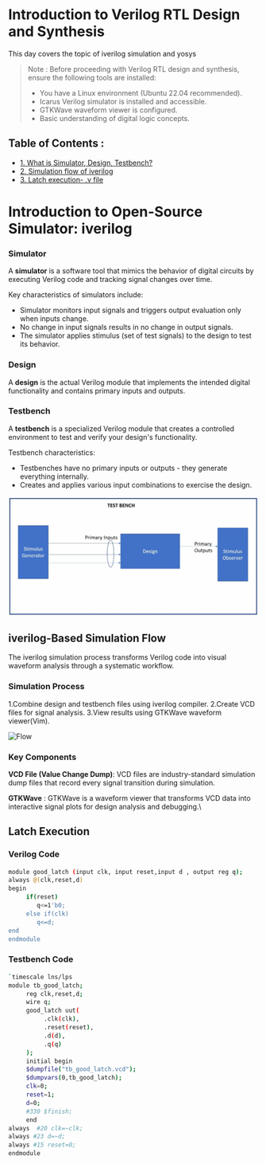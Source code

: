 # Introduction to Verilog RTL Design and Synthesis

This day covers the topic of iverilog simulation and yosys 

>Note :
>Before proceeding with Verilog RTL design and synthesis, ensure the following tools are installed:
>- You have a Linux environment (Ubuntu 22.04 recommended).
>- Icarus Verilog simulator is installed and accessible.
>- GTKWave waveform viewer is configured.
>- Basic understanding of digital logic concepts.

## Table of Contents :
- [1. What is Simulator, Design, Testbench?](#introduction-to-open-source-simulator-iverilog)
- [2. Simulation flow of iverilog](#iverilog-based-simulation-flow)
- [3. Latch execution- .v file](#latch-execution)

# Introduction to Open-Source Simulator: iverilog

### Simulator

A **simulator** is a software tool that mimics the behavior of digital circuits by executing Verilog code and tracking signal changes over time.

Key characteristics of simulators include:

- Simulator monitors input signals and triggers output evaluation only when inputs change.
- No change in input signals results in no change in output signals.
- The simulator applies stimulus (set of test signals) to the design to test its behavior.

### Design

A **design** is the actual Verilog module that implements the intended digital functionality and contains primary inputs and outputs.

### Testbench

A **testbench** is a specialized Verilog module that creates a controlled environment to test and verify your design's functionality.

Testbench characteristics:

- Testbenches have no primary inputs or outputs - they generate everything internally.
- Creates and applies various input combinations to exercise the design.

![testbench](./Images/testbench.png)

## iverilog-Based Simulation Flow

The iverilog simulation process transforms Verilog code into visual waveform analysis through a systematic workflow.

### Simulation Process

1.Combine design and testbench files using iverilog compiler.
2.Create VCD files for signal analysis.
3.View results using GTKWave waveform viewer(Vim).

![Flow](iverilog_simulation_flow.png)

### Key Components

**VCD File (Value Change Dump)**: VCD files are industry-standard simulation dump files that record every signal transition during simulation.

**GTKWave** : GTKWave is a waveform viewer that transforms VCD data into interactive signal plots for design analysis and debugging.\

## Latch Execution
### Verilog Code
```bash
module good_latch (input clk, input reset,input d , output reg q);
always @(clk,reset,d)
begin
     if(reset)
        q<=1'b0;
     else if(clk)
        q<=d;
end
endmodule
```
### Testbench Code
```bash
`timescale lns/lps
module tb_good_latch;
     reg clk,reset,d;
     wire q;
     good_latch uut(
          .clk(clk),
          .reset(reset),
          .d(d),
          .q(q)
     );
     initial begin
     $dumpfile("tb_good_latch.vcd");
     $dumpvars(0,tb_good_latch);
     clk=0;
     reset=1;
     d=0;
     #330 $finish;
     end
always  #20 clk=~clk;
always #23 d=~d;
always #15 reset=0;
endmodule
```




